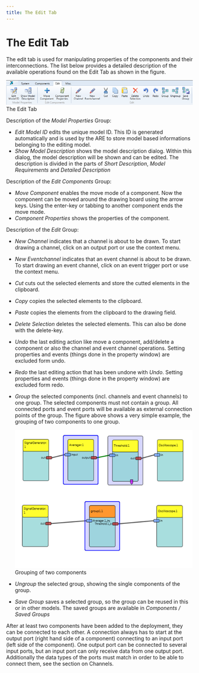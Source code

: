 ```yaml
---
title: The Edit Tab
---
```


# The Edit Tab

The edit tab is used for manipulating properties of the components and their interconnections.
The list below provides a detailed description of the available operations found on the Edit Tab as shown in the figure.

![Screenshot: The edit tab](./img/edit_tab.png "Screenshot: The edit tab")  
The Edit Tab

Description of the _Model Properties_ Group:

- _Edit Model ID_ edits the unique model ID.
  This ID is generated automatically and is used by the ARE to store model based informations belonging to the editing model.
- _Show Model Description_ shows the model description dialog.
  Within this dialog, the model description will be shown and can be edited.
  The description is divided in the parts of _Short Description_, _Model Requirements_ and _Detailed Description_

Description of the _Edit Components_ Group:

- _Move Component_ enables the move mode of a component.
  Now the component can be moved around the drawing board using the arrow keys.
  Using the enter-key or tabbing to another component ends the move mode.
- _Component Properties_ shows the properties of the component.

Description of the _Edit_ Group:

- _New Channel_ indicates that a channel is about to be drawn.
  To start drawing a channel, click on an output port or use the context menu.
- _New Eventchannel_ indicates that an event channel is about to be drawn.
  To start drawing an event channel, click on an event trigger port or use the context menu.
- _Cut_ cuts out the selected elements and store the cutted elements in the clipboard.
- _Copy_ copies the selected elements to the clipboard.
- _Paste_ copies the elements from the clipboard to the drawing field.
- _Delete Selection_ deletes the selected elements.
  This can also be done with the delete-key.
- _Undo_ the last editing action like move a component, add/delete a component or also the channel and event channel operations.
  Setting properties and events (things done in the property window) are excluded form undo.
- _Redo_ the last editing action that has been undone with _Undo_.
  Setting properties and events (things done in the property window) are excluded form redo.
- _Group_ the selected components (incl. channels and event channels) to one group.
  The selected components must not contain a group.
  All connected ports and event ports will be available as external connection points of the group.
  The figure above shows a very simple example, the grouping of two components to one group.

  ![Grouping of two components](./img/Group1.png "Grouping of two components")  
  Grouping of two components

- _Ungroup_ the selected group, showing the single components of the group.
- _Save Group_ saves a selected group, so the group can be reused in this or in other models.
  The saved groups are available in _Components / Saved Groups_

After at least two components have been added to the deployment, they can be connected to each other.
A connection always has to start at the output port (right hand side of a component) connecting to an input port (left side of the component).
One output port can be connected to several input ports, but an input port can only receive data from one output port.
Additionally the data types of the ports must match in order to be able to connect them, see the section on Channels.
